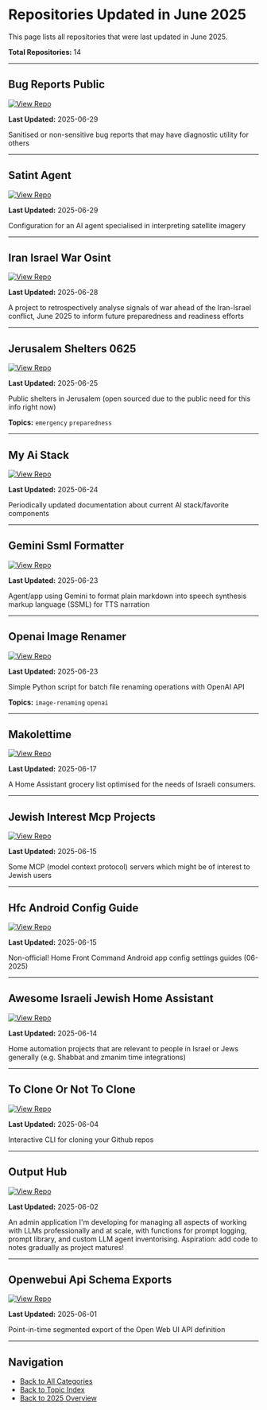 # Repositories Updated in June 2025

This page lists all repositories that were last updated in June 2025.

**Total Repositories:** 14

---

## Bug Reports Public

[![View Repo](https://img.shields.io/badge/view-repo-green)](https://github.com/danielrosehill/Bug-Reports-Public)

**Last Updated:** 2025-06-29

Sanitised or non-sensitive bug reports that may have diagnostic utility for others

---

## Satint Agent

[![View Repo](https://img.shields.io/badge/view-repo-green)](https://github.com/danielrosehill/SATINT-agent)

**Last Updated:** 2025-06-29

Configuration for an AI agent specialised in interpreting satellite imagery

---

## Iran Israel War Osint

[![View Repo](https://img.shields.io/badge/view-repo-green)](https://github.com/danielrosehill/Iran-Israel-War-OSINT)

**Last Updated:** 2025-06-28

A project to retrospectively analyse signals of war ahead of the Iran-Israel conflict, June 2025 to inform future preparedness and readiness efforts

---

## Jerusalem Shelters 0625

[![View Repo](https://img.shields.io/badge/view-repo-green)](https://github.com/danielrosehill/Jerusalem-Shelters-0625)

**Last Updated:** 2025-06-25

Public shelters in Jerusalem (open sourced due to the public need for this info right now)

**Topics:** `emergency` `preparedness`

---

## My Ai Stack

[![View Repo](https://img.shields.io/badge/view-repo-green)](https://github.com/danielrosehill/My-AI-Stack)

**Last Updated:** 2025-06-24

Periodically updated documentation about current AI stack/favorite components

---

## Gemini Ssml Formatter

[![View Repo](https://img.shields.io/badge/view-repo-green)](https://github.com/danielrosehill/Gemini-SSML-Formatter)

**Last Updated:** 2025-06-23

Agent/app using Gemini to format plain markdown into speech synthesis markup language (SSML) for TTS narration

---

## Openai Image Renamer

[![View Repo](https://img.shields.io/badge/view-repo-green)](https://github.com/danielrosehill/OpenAI-Image-Renamer)

**Last Updated:** 2025-06-23

Simple Python script for batch file renaming operations with OpenAI API

**Topics:** `image-renaming` `openai`

---

## Makolettime

[![View Repo](https://img.shields.io/badge/view-repo-green)](https://github.com/danielrosehill/MakoletTime)

**Last Updated:** 2025-06-17

A Home Assistant grocery list optimised for the needs of Israeli consumers.

---

## Jewish Interest Mcp Projects

[![View Repo](https://img.shields.io/badge/view-repo-green)](https://github.com/danielrosehill/Jewish-Interest-MCP-Projects)

**Last Updated:** 2025-06-15

Some MCP (model context protocol) servers which might be of interest to Jewish users

---

## Hfc Android Config Guide

[![View Repo](https://img.shields.io/badge/view-repo-green)](https://github.com/danielrosehill/HFC-Android-Config-Guide)

**Last Updated:** 2025-06-15

Non-official! Home Front Command Android app config settings guides (06-2025)

---

## Awesome Israeli Jewish Home Assistant

[![View Repo](https://img.shields.io/badge/view-repo-green)](https://github.com/danielrosehill/Awesome-Israeli-Jewish-Home-Assistant)

**Last Updated:** 2025-06-14

Home automation projects that are relevant to people in Israel or Jews generally (e.g. Shabbat and zmanim time integrations)

---

## To Clone Or Not To Clone

[![View Repo](https://img.shields.io/badge/view-repo-green)](https://github.com/danielrosehill/To-Clone-Or-Not-To-Clone)

**Last Updated:** 2025-06-04

Interactive CLI for cloning your Github repos

---

## Output Hub

[![View Repo](https://img.shields.io/badge/view-repo-green)](https://github.com/danielrosehill/Output-Hub)

**Last Updated:** 2025-06-02

An admin application I'm developing for managing all aspects of working with LLMs professionally and at scale, with functions for prompt logging, prompt library, and custom LLM agent inventorising. Aspiration: add code to notes gradually as project matures!

---

## Openwebui Api Schema Exports

[![View Repo](https://img.shields.io/badge/view-repo-green)](https://github.com/danielrosehill/OpenWebUI-API-Schema-Exports)

**Last Updated:** 2025-06-01

Point-in-time segmented export of the Open Web UI API definition

---


## Navigation

- [Back to All Categories](../../all-categories.md)
- [Back to Topic Index](../by-topic/)
- [Back to 2025 Overview](./)
